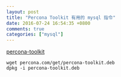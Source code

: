 ```yaml
---
layout: post
title: "Percona Toolkit 有用的 mysql 指令"
date: 2016-07-24 16:54:35 +0800
comments: true
categories: ["mysql"]
---
```


<!-- more -->

[percona-toolkit]

	wget percona.com/get/percona-toolkit.deb
	dpkg -i percona-toolkit.deb

[percona-toolkit]:https://github.com/percona/percona-toolkit